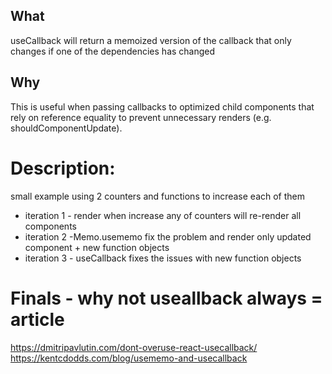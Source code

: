
## What
useCallback will return a memoized version of the callback that only changes if one of the dependencies has changed


## Why 
This is useful when passing callbacks to optimized child components that rely on reference equality to prevent unnecessary renders (e.g. shouldComponentUpdate).

# Description: 
small example using 2 counters and functions to increase each of them

- iteration 1 - render when increase any of counters will re-render all components
- iteration 2 -Memo.usememo fix the problem and render only updated component + new function objects
- iteration 3 - useCallback fixes the issues with new function objects

# Finals - why not useallback always = article
https://dmitripavlutin.com/dont-overuse-react-usecallback/
https://kentcdodds.com/blog/usememo-and-usecallback

